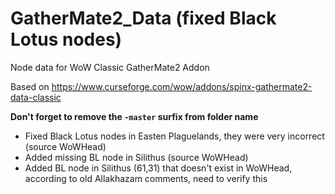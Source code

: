 # GatherMate2_Data (fixed Black Lotus nodes)
Node data for WoW Classic GatherMate2 Addon

Based on https://www.curseforge.com/wow/addons/spinx-gathermate2-data-classic

**Don't forget to remove the `-master` surfix from folder name**

* Fixed Black Lotus nodes in Easten Plaguelands, they were very incorrect (source WoWHead)
* Added missing BL node in Silithus (source WoWHead)
* Added BL node in Silithus (61,31) that doesn't exist in WoWHead, according to old Allakhazam comments, need to verify this
